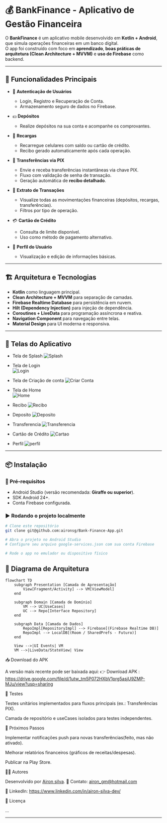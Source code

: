 ﻿# 💰 BankFinance - Aplicativo de Gestão Financeira

O **BankFinance** é um aplicativo mobile desenvolvido em **Kotlin + Android**, que simula operações financeiras em um banco digital.  
O app foi construído com foco em **aprendizado**, **boas práticas de arquitetura (Clean Architecture + MVVM)** e **uso de Firebase** como backend.

---

## 🚀 Funcionalidades Principais

- 📲 **Autenticação de Usuários**
    - Login, Registro e Recuperação de Conta.
    - Armazenamento seguro de dados no Firebase.

- 💵 **Depósitos**
    - Realize depósitos na sua conta e acompanhe os comprovantes.

- 📱 **Recargas**
    - Recarregue celulares com saldo ou cartão de crédito.
    - Recibo gerado automaticamente após cada operação.

- 🔄 **Transferências via PIX**
    - Envie e receba transferências instantâneas via chave PIX.
    - Fluxo com validação de senha de transação.
    - Geração automática de **recibo detalhado**.

- 🧾 **Extrato de Transações**
    - Visualize todas as movimentações financeiras (depósitos, recargas, transferências).
    - Filtros por tipo de operação.

- 💳 **Cartão de Crédito**
    - Consulta de limite disponível.
    - Uso como método de pagamento alternativo.

- 👤 **Perfil do Usuário**
    - Visualização e edição de informações básicas.

---

## 🏗️ Arquitetura e Tecnologias

- **Kotlin** como linguagem principal.
- **Clean Architecture + MVVM** para separação de camadas.
- **Firebase Realtime Database** para persistência em nuvem.
- **Hilt (Dependency Injection)** para injeção de dependência.
- **Coroutines + LiveData** para programação assíncrona e reativa.
- **Navigation Component** para navegação entre telas.
- **Material Design** para UI moderna e responsiva.

---

## 📸 Telas do Aplicativo


- Tela de Splash
  ![Splash](docs/images/splash.png)

- Tela de Login  
  ![Login](docs/images/login.png)

- Tela de Criação de conta 
  ![Criar Conta](docs/images/register.jpeg)

- Tela de Home  
  ![Home](docs/images/home.jpeg)

- Recibo
  ![Recibo](docs/images/recibo.jpeg)

- Deposito
  ![Deposito](docs/images/deposito.jpeg)

- Transferencia
  ![Transferencia](docs/images/transferencia.jpeg)

- Cartão de Crédito
  ![Cartao](docs/images/cartao.jpeg)

- Perfil
  ![perfil](docs/images/perfil.jpeg)
---

## 📦 Instalação

### 🔧 Pré-requisitos
- Android Studio (versão recomendada: **Giraffe ou superior**).
- SDK Android 24+.
- Conta Firebase configurada.

### ▶️ Rodando o projeto localmente

```bash
# Clone este repositório
git clone git@github.com:aironsg/Bank-Finance-App.git

# Abra o projeto no Android Studio
# Configure seu arquivo google-services.json com sua conta Firebase

# Rode o app no emulador ou dispositivo físico
```


## 📐 Diagrama de Arquitetura

```mermaid
flowchart TD
    subgraph Presentation [Camada de Apresentação]
        View[Fragment/Activity] --> VM[ViewModel]
    end

    subgraph Domain [Camada de Domínio]
        VM --> UC[UseCases]
        UC --> Repo[Interface Repository]
    end

    subgraph Data [Camada de Dados]
        RepoImpl[RepositoryImpl] --> Firebase[(Firebase Realtime DB)]
        RepoImpl --> LocalDB[(Room / SharedPrefs - Futuro)]
    end

    View -->|UI Events| VM
    VM -->|LiveData/StateView| View
```
📥 Download do APK

A versão mais recente pode ser baixada aqui:
👉 Download APK : https://drive.google.com/file/d/1utw_tm5P072HXbV1prg5asjU9ZMP-MJu/view?usp=sharing

🧪 Testes

Testes unitários implementados para fluxos principais (ex.: Transferências PIX).

Camada de repositório e useCases isolados para testes independentes.

📖 Próximos Passos

Implementar notificações push para novas transferências(feito, mas não ativado).

Melhorar relatórios financeiros (gráficos de receitas/despesas).

Publicar na Play Store.

👨‍💻 Autores

Desenvolvido por [Airon silva](https://www.linkedin.com/in/airon-silva-dev/).
📧 Contato: airon_gm@hotmail.com

🔗 LinkedIn: https://www.linkedin.com/in/airon-silva-dev/

📜 Licença

...


---




